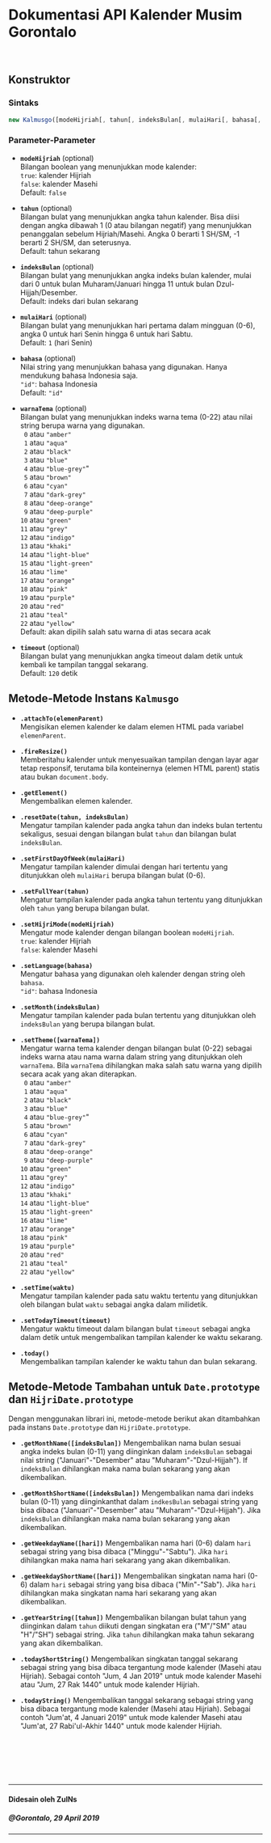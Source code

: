 # Dokumentasi API Kalender Musim Gorontalo

&nbsp;

## Konstruktor
### Sintaks
```javascript
new Kalmusgo([modeHijriah[, tahun[, indeksBulan[, mulaiHari[, bahasa[, warnaTema[, timeout]]]]]]]);
```

### Parameter-Parameter
- **`modeHijriah`** (optional)<br>
  Bilangan boolean yang menunjukkan mode kalender:<br>
  `true`: kalender Hijriah<br>
  `false`: kalender Masehi<br>
  Default: `false`

- **`tahun`** (optional)<br>
  Bilangan bulat yang menunjukkan angka tahun kalender. Bisa diisi dengan angka dibawah 1 (0 atau bilangan negatif) yang menunjukkan penanggalan sebelum Hijriah/Masehi. Angka 0 berarti 1 SH/SM, -1 berarti 2 SH/SM, dan seterusnya.<br>
  Default: tahun sekarang

- **`indeksBulan`** (optional)<br>
  Bilangan bulat yang menunjukkan angka indeks bulan kalender, mulai dari 0 untuk bulan Muharam/Januari hingga 11 untuk bulan Dzul-Hijjah/Desember.<br>
  Default: indeks dari bulan sekarang

- **`mulaiHari`** (optional)<br>
  Bilangan bulat yang menunjukkan hari pertama dalam mingguan (0-6), angka 0 untuk hari Senin hingga 6 untuk hari Sabtu.<br>
  Default: `1` (hari Senin)

- **`bahasa`** (optional)<br>
  Nilai string yang menunjukkan bahasa yang digunakan. Hanya mendukung bahasa Indonesia saja.<br>
  `"id"`: bahasa Indonesia<br>
  Default: `"id"`

- **`warnaTema`** (optional)<br>
  Bilangan bulat yang menunjukkan indeks warna tema (0-22) atau nilai string berupa warna yang digunakan.<br>
  <code>&nbsp;0</code> atau `"amber"`<br>
  <code>&nbsp;1</code> atau `"aqua"`<br>
  <code>&nbsp;2</code> atau `"black"`<br>
  <code>&nbsp;3</code> atau `"blue"`<br>
  <code>&nbsp;4</code> atau `"blue-grey"`"<br>
  <code>&nbsp;5</code> atau `"brown"`<br>
  <code>&nbsp;6</code> atau `"cyan"`<br>
  <code>&nbsp;7</code> atau `"dark-grey"`<br>
  <code>&nbsp;8</code> atau `"deep-orange"`<br>
  <code>&nbsp;9</code> atau `"deep-purple"`<br>
  `10` atau `"green"`<br>
  `11` atau `"grey"`<br>
  `12` atau `"indigo"`<br>
  `13` atau `"khaki"`<br>
  `14` atau `"light-blue"`<br>
  `15` atau `"light-green"`<br>
  `16` atau `"lime"`<br>
  `17` atau `"orange"`<br>
  `18` atau `"pink"`<br>
  `19` atau `"purple"`<br>
  `20` atau `"red"`<br>
  `21` atau `"teal"`<br>
  `22` atau `"yellow"`<br>
  Default: akan dipilih salah satu warna di atas secara acak

- **`timeout`** (optional)<br>
  Bilangan bulat yang menunjukkan angka timeout dalam detik untuk kembali ke tampilan tanggal sekarang.<br>
  Default: `120` detik

## Metode-Metode Instans `Kalmusgo`
- **`.attachTo(elemenParent)`**<br>
  Mengisikan elemen kalender ke dalam elemen HTML pada variabel `elemenParent`.

- **`.fireResize()`**<br>
  Memberitahu kalender untuk menyesuaikan tampilan dengan layar agar tetap responsif, terutama bila konteinernya (elemen HTML parent) statis atau bukan `document.body`.

- **`.getElement()`**<br>
  Mengembalikan elemen kalender.

- **`.resetDate(tahun, indeksBulan)`**<br>
  Mengatur tampilan kalender pada angka tahun dan indeks bulan tertentu sekaligus, sesuai dengan bilangan bulat `tahun` dan bilangan bulat `indeksBulan`.

- **`.setFirstDayOfWeek(mulaiHari)`**<br>
  Mengatur tampilan kalender dimulai dengan hari tertentu yang ditunjukkan oleh `mulaiHari` berupa bilangan bulat (0-6).

- **`.setFullYear(tahun)`**<br>
  Mengatur tampilan kalender pada angka tahun tertentu yang ditunjukkan oleh `tahun` yang berupa bilangan bulat.

- **`.setHijriMode(modeHijriah)`**<br>
  Mengatur mode kalender dengan bilangan boolean `modeHijriah`.<br>
  `true`: kalender Hijriah<br>
  `false`: kalender Masehi

- **`.setLanguage(bahasa)`**<br>
  Mengatur bahasa yang digunakan oleh kalender dengan string oleh `bahasa`.<br>
  `"id"`: bahasa Indonesia

- **`.setMonth(indeksBulan)`**<br>
  Mengatur tampilan kalender pada bulan tertentu yang ditunjukkan oleh `indeksBulan` yang berupa bilangan bulat.

- **`.setTheme([warnaTema])`**<br>
  Mengatur warna tema kalender dengan bilangan bulat (0-22) sebagai indeks warna atau nama warna dalam string yang ditunjukkan oleh `warnaTema`. Bila `warnaTema` dihilangkan maka salah satu warna yang dipilih secara acak yang akan diterapkan.<br>
  <code>&nbsp;0</code> atau `"amber"`<br>
  <code>&nbsp;1</code> atau `"aqua"`<br>
  <code>&nbsp;2</code> atau `"black"`<br>
  <code>&nbsp;3</code> atau `"blue"`<br>
  <code>&nbsp;4</code> atau `"blue-grey"`"<br>
  <code>&nbsp;5</code> atau `"brown"`<br>
  <code>&nbsp;6</code> atau `"cyan"`<br>
  <code>&nbsp;7</code> atau `"dark-grey"`<br>
  <code>&nbsp;8</code> atau `"deep-orange"`<br>
  <code>&nbsp;9</code> atau `"deep-purple"`<br>
  `10` atau `"green"`<br>
  `11` atau `"grey"`<br>
  `12` atau `"indigo"`<br>
  `13` atau `"khaki"`<br>
  `14` atau `"light-blue"`<br>
  `15` atau `"light-green"`<br>
  `16` atau `"lime"`<br>
  `17` atau `"orange"`<br>
  `18` atau `"pink"`<br>
  `19` atau `"purple"`<br>
  `20` atau `"red"`<br>
  `21` atau `"teal"`<br>
  `22` atau `"yellow"`

- **`.setTime(waktu)`**<br>
  Mengatur tampilan kalender pada satu waktu tertentu yang ditunjukkan oleh bilangan bulat `waktu` sebagai angka dalam milidetik.

- **`.setTodayTimeout(timeout)`**<br>
  Mengatur waktu timeout dalam bilangan bulat `timeout` sebagai angka dalam detik untuk mengembalikan tampilan kalender ke waktu sekarang.

- **`.today()`**<br>
  Mengembalikan tampilan kalender ke waktu tahun dan bulan sekarang.

## Metode-Metode Tambahan untuk `Date.prototype` dan `HijriDate.prototype`
Dengan menggunakan librari ini, metode-metode berikut akan ditambahkan pada instans `Date.prototype` dan `HijriDate.prototype`.
- **`.getMonthName([indeksBulan])`**
  Mengembalikan nama bulan sesuai angka indeks bulan (0-11) yang diinginkan dalam `indeksBulan` sebagai nilai string ("Januari"-"Desember" atau "Muharam"-"Dzul-Hijjah"). If `indeksBulan` dihilangkan maka nama bulan sekarang yang akan dikembalikan.

- **`.getMonthShortName([indeksBulan])`**
  Mengembalikan nama dari indeks bulan (0-11) yang diinginkanthat dalam `indkesBulan` sebagai string yang bisa dibaca ("Januari"-"Desember" atau "Muharam"-"Dzul-Hijjah"). Jika `indeksBulan` dihilangkan maka nama bulan sekarang yang akan dikembalikan.

- **`.getWeekdayName([hari])`**
  Mengembalikan nama hari (0-6) dalam `hari` sebagai string yang bisa dibaca ("Minggu"-"Sabtu"). Jika `hari` dihilangkan maka nama hari sekarang yang akan dikembalikan.

- **`.getWeekdayShortName([hari])`**
  Mengembalikan singkatan nama hari (0-6) dalam `hari` sebagai string yang bisa dibaca ("Min"-"Sab"). Jika `hari` dihilangkan maka singkatan nama hari sekarang yang akan dikembalikan.

- **`.getYearString([tahun])`**
  Mengembalikan bilangan bulat tahun yang diinginkan dalam `tahun` diikuti dengan singkatan era ("M"/"SM" atau "H"/"SH") sebagai string. Jika `tahun` dihilangkan maka tahun sekarang yang akan dikembalikan.

- **`.todayShortString()`**
  Mengembalikan singkatan tanggal sekarang sebagai string yang bisa dibaca tergantung mode kalender (Masehi atau Hijriah). Sebagai contoh "Jum, 4 Jan 2019" untuk mode kalender Masehi atau "Jum, 27 Rak 1440" untuk mode kalender Hijriah.

- **`.todayString()`**
  Mengembalikan tanggal sekarang sebagai string yang bisa dibaca tergantung mode kalender (Masehi atau Hijriah). Sebagai contoh  "Jum'at, 4 Januari 2019" untuk mode kalender Masehi atau "Jum'at, 27 Rabi'ul-Akhir 1440" untuk mode kalender Hijriah.

&nbsp;

&nbsp;

&nbsp;

---
#### Didesain oleh ZulNs
##### @Gorontalo, 29 April 2019
---
